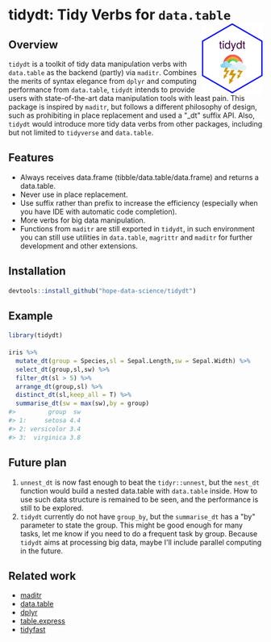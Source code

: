 # tidydt: Tidy Verbs for `data.table`<img src="man/figures/logo.png" align="right" alt="" width="120" />







## Overview

`tidydt` is a toolkit of tidy data manipulation verbs with `data.table` as the backend (partly) via `maditr`. Combines the merits of syntax elegance from `dplyr` and computing performance from `data.table`,  `tidydt` intends to provide users with state-of-the-art data manipulation tools with least pain. This package is inspired by `maditr`, but follows a different philosophy of design,  such as prohibiting in place replacement and used a "_dt" suffix API. Also, `tidydt` would introduce more tidy data verbs from other packages, including but not limited to `tidyverse` and `data.table`.



## Features

- Always receives data.frame (tibble/data.table/data.frame) and returns a data.table.
- Never use in place replacement. 
- Use suffix rather than prefix to increase the efficiency (especially when you have IDE with automatic code completion).
- More verbs for big data manipulation.
- Functions from `maditr` are still exported in `tidydt`, in such environment you can still use utilities in `data.table`, `magrittr` and `maditr` for further development and other extensions.



## Installation

```R
devtools::install_github("hope-data-science/tidydt")
```



## Example

```R
library(tidydt)

iris %>%
  mutate_dt(group = Species,sl = Sepal.Length,sw = Sepal.Width) %>%
  select_dt(group,sl,sw) %>%
  filter_dt(sl > 5) %>%
  arrange_dt(group,sl) %>%
  distinct_dt(sl,keep_all = T) %>%
  summarise_dt(sw = max(sw),by = group)
#>         group  sw
#> 1:     setosa 4.4
#> 2: versicolor 3.4
#> 3:  virginica 3.8
```



## Future plan

1. `unnest_dt` is now fast enough to beat the `tidyr::unnest`, but the `nest_dt` function would build a nested data.table with `data.table` inside. How to use such data structure is remained to be seen, and the performance is still to be explored.
2. `tidydt` currently do not have `group_by`, but the `summarise_dt` has a "by" parameter to state the group. This might be good enough for many tasks, let me know if you need to do a frequent task by group. Because `tidydt` aims at processing big data, maybe I'll include parallel computing in the future.



## Related work

- [maditr](https://github.com/gdemin/maditr)
- [data.table](https://github.com/Rdatatable/data.table)
- [dplyr](https://github.com/Rdatatable/data.table)
- [table.express](https://github.com/asardaes/table.express)
- [tidyfast](https://github.com/TysonStanley/tidyfast)